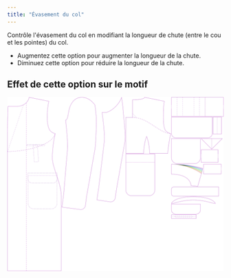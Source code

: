 ```yaml
---
title: "Évasement du col"
---
```


Contrôle l'évasement du col en modifiant la longueur de chute (entre le cou et les pointes) du col.

- Augmentez cette option pour augmenter la longueur de la chute.
- Diminuez cette option pour réduire la longueur de la chute.

## Effet de cette option sur le motif

![Cette image montre l'effet de cette option en superposant plusieurs variantes qui ont une valeur différente pour cette option](carlton_collarflare_sample.svg "Effet de cette option sur le motif")
